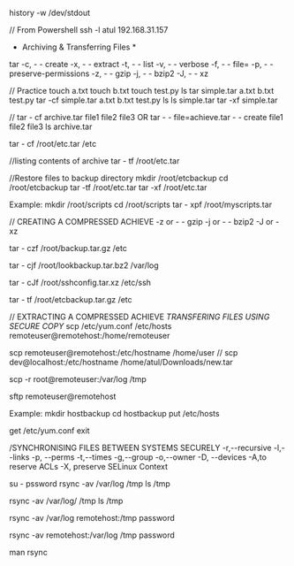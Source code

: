 history -w /dev/stdout

// From Powershell
ssh -l atul 192.168.31.157

* Archiving & Transferring Files *

tar
-c, - - create
-x, - - extract
-t, - - list
-v, - - verbose
-f, - - file=
-p, - - preserve-permissions
-z, - - gzip
-j, - - bzip2
-J, - - xz

// Practice
touch a.txt
touch b.txt
touch test.py
ls
tar simple.tar a.txt b.txt test.py
tar -cf simple.tar a.txt b.txt test.py
ls
ls simple.tar
tar -xf simple.tar

//
tar - cf archive.tar file1 file2 file3
OR
tar - - file=achieve.tar - - create file1 file2 file3
ls archive.tar

tar - cf /root/etc.tar /etc

//listing contents of archive
tar - tf /root/etc.tar

//Restore files to backup directory
mkdir /root/etcbackup
cd /root/etcbackup
tar -tf /root/etc.tar
tar -xf /root/etc.tar

Example:
mkdir /root/scripts
cd /root/scripts
tar - xpf /root/myscripts.tar

// CREATING A COMPRESSED ACHIEVE
-z or - - gzip
-j or - - bzip2
-J or - xz

tar - czf /root/backup.tar.gz /etc

tar - cjf /root/lookbackup.tar.bz2 /var/log

tar - cJf /root/sshconfig.tar.xz /etc/ssh

tar - tf /root/etcbackup.tar.gz /etc

// EXTRACTING A COMPRESSED ACHIEVE
*TRANSFERING FILES USING SECURE COPY*
scp /etc/yum.conf /etc/hosts remoteuser@remotehost:/home/remoteuser

scp remoteuser@remotehost:/etc/hostname /home/user
// scp dev@localhost:/etc/hostname /home/atul/Downloads/new.tar

scp -r root@remoteuser:/var/log /tmp

sftp remoteuser@remotehost


Example:
mkdir hostbackup
cd hostbackup
put /etc/hosts

get /etc/yum.conf
exit

/SYNCHRONISING FILES BETWEEN SYSTEMS SECURELY
-r,--recursive
-l,--links
-p, --perms
-t,--times
-g,--group
-o,--owner
-D, --devices
-A,to reserve ACLs
-X, preserve SELinux Context

su -
pssword
rsync -av /var/log /tmp
ls /tmp

rsync -av /var/log/ /tmp
ls /tmp

rsync -av /var/log remotehost:/tmp
password

rsync -av remotehost:/var/log /tmp
password

man rsync


